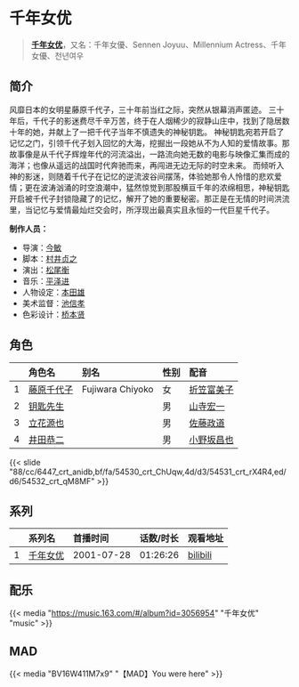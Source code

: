 # 千年女优


> <u>**[千年女优](http://bgm.tv/subject/840)**</u>，又名：千年女優、Sennen Joyuu、Millennium Actress、千年女優、천년여우

## 简介


风靡日本的女明星藤原千代子，三十年前当红之际，突然从银幕消声匿迹。
三十年后，千代子的影迷费尽千辛万苦，终于在人烟稀少的寂静山庄中，找到了隐居数十年的她，并献上了一把千代子当年不慎遗失的神秘钥匙。
神秘钥匙宛若开启了记忆之门，引领千代子划入回忆的大海，挖掘出一段她从不为人知的爱情故事。那故事像是从千代子辉煌年代的河流溢出，一路流向她无数的电影与映像汇集而成的海洋；也像从遥远的战国时代奔驰而来，再闯进无边无际的时空未来。
而倾听入神的影迷，则随着千代子在记忆的逆流波谷间摆荡，体验她那令人怜惜的悲欢爱情；更在波涛汹涌的时空浪潮中，猛然惊觉到那股横亘千年的浓绵相思，神秘钥匙开启被千代子封锁隐藏了的记忆，解开了她的重要秘密。那正是在无情的时间洪流里，当记忆与爱情最灿烂交会时，所浮现出最真实且永恒的一代巨星千代子。

**制作人员：**
- 导演：[今敏](http://bgm.tv/person/1313)
- 脚本：[村井贞之](http://bgm.tv/person/226)
- 演出：[松尾衡](http://bgm.tv/person/2567)
- 音乐：[平泽进](http://bgm.tv/person/355)
- 人物设定：[本田雄](http://bgm.tv/person/1383)
- 美术监督：[池信孝](http://bgm.tv/person/14089)
- 色彩设计：[桥本贤](http://bgm.tv/person/2073)

## 角色

|     |   角色名   |   别名  | 性别 |  配音  |
|:--- |:------  |:----      |:---  |:--   |
| 1 | [藤原千代子](http://bgm.tv/character/6447) | Fujiwara Chiyoko | 女 | [折笠富美子](http://bgm.tv/person/4042) |
| 2 | [钥匙先生](http://bgm.tv/character/54530) |  | 男 | [山寺宏一](http://bgm.tv/person/3914) |
| 3 | [立花源也](http://bgm.tv/character/54531) |  | 男 | [佐藤政道](http://bgm.tv/person/4132) |
| 4 | [井田恭二](http://bgm.tv/character/54532) |  | 男 | [小野坂昌也](http://bgm.tv/person/3978) |

{{< slide "88/cc/6447_crt_anidb,bf/fa/54530_crt_ChUqw,4d/d3/54531_crt_rX4R4,ed/d6/54532_crt_qM8MF" >}}

## 系列

|     | 系列名  | 首播时间       | 话数/时长    | 观看地址                                                      |
|:----|:-----|:-----------|:---------|:----------------------------------------------------------|
| 1   |[千年女优](https://bgm.tv/subject/840)| 2001-07-28 | 01:26:26 | [bilibili](https://www.bilibili.com/bangumi/play/ep93081) |

## 配乐

{{< media "https://music.163.com/#/album?id=3056954" 
"千年女优" 
"music" >}}

## MAD

{{< media  "BV16W411M7x9"
"【MAD】You were here"  >}}
        
